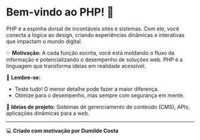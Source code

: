 # Bem-vindo ao PHP! 🐘

PHP é a espinha dorsal de incontáveis sites e sistemas. Com ele, você conecta a lógica ao design, criando experiências dinâmicas e interativas que impactam o mundo digital.

✨ **Motivação:** 
A cada função escrita, você está moldando o fluxo da informação e potencializando o desempenho de soluções web. PHP é a linguagem que transforma ideias em realidade acessível.

🌟 **Lembre-se:** 
- Teste tudo! O menor detalhe pode fazer a maior diferença.
- Otimize para o desempenho, mas sempre com segurança em mente.

🚀 **Ideias de projeto:** Sistemas de gerenciamento de conteúdo (CMS), APIs, aplicações dinâmicas para a web.

---

💻 **Criado com motivação por Dumilde Costa**

